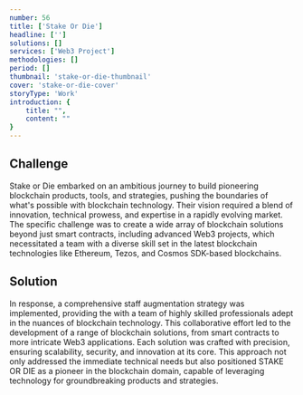 ```yaml
---
number: 56
title: ['Stake Or Die']
headline: ['']
solutions: []
services: ['Web3 Project']
methodologies: []
period: []
thumbnail: 'stake-or-die-thumbnail'
cover: 'stake-or-die-cover'
storyType: 'Work'
introduction: {
    title: "",
    content: ""
}
---
```


## Challenge

Stake or Die embarked on an ambitious journey to build pioneering blockchain products, tools, and strategies, pushing the boundaries of what's possible with blockchain technology. Their vision required a blend of innovation, technical prowess, and expertise in a rapidly evolving market. The specific challenge was to create a wide array of blockchain solutions beyond just smart contracts, including advanced Web3 projects, which necessitated a team with a diverse skill set in the latest blockchain technologies like Ethereum, Tezos, and Cosmos SDK-based blockchains.

## Solution

In response, a comprehensive staff augmentation strategy was implemented, providing the with a team of highly skilled professionals adept in the nuances of blockchain technology. This collaborative effort led to the development of a range of blockchain solutions, from smart contracts to more intricate Web3 applications. Each solution was crafted with precision, ensuring scalability, security, and innovation at its core. This approach not only addressed the immediate technical needs but also positioned STAKE OR DIE as a pioneer in the blockchain domain, capable of leveraging technology for groundbreaking products and strategies.